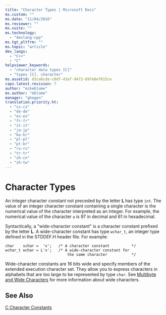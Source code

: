 ```yaml
---
title: "Character Types | Microsoft Docs"
ms.custom: ""
ms.date: "11/04/2016"
ms.reviewer: ""
ms.suite: ""
ms.technology: 
  - "devlang-cpp"
ms.tgt_pltfrm: ""
ms.topic: "article"
dev_langs: 
  - "C++"
  - "C"
helpviewer_keywords: 
  - "character data types [C]"
  - "types [C], character"
ms.assetid: d3ca8cda-c0d7-43af-9472-697e8ef015ce
caps.latest.revision: 7
author: "mikeblome"
ms.author: "mblome"
manager: "ghogen"
translation.priority.ht: 
  - "cs-cz"
  - "de-de"
  - "es-es"
  - "fr-fr"
  - "it-it"
  - "ja-jp"
  - "ko-kr"
  - "pl-pl"
  - "pt-br"
  - "ru-ru"
  - "tr-tr"
  - "zh-cn"
  - "zh-tw"
---
```

# Character Types
An integer character constant not preceded by the letter **L** has type `int`. The value of an integer character constant containing a single character is the numerical value of the character interpreted as an integer. For example, the numerical value of the character `a` is 97 in decimal and 61 in hexadecimal.  
  
 Syntactically, a "wide-character constant" is a character constant prefixed by the letter **L**. A wide-character constant has type `wchar_t`, an integer type defined in the STDDEF.H header file. For example:  
  
```  
char    schar =  'x';   /* A character constant          */  
wchar_t wchar = L'x';   /* A wide-character constant for   
                            the same character           */  
```  
  
 Wide-character constants are 16 bits wide and specify members of the extended execution character set. They allow you to express characters in alphabets that are too large to be represented by type `char`. See [Multibyte and Wide Characters](../c-language/multibyte-and-wide-characters.md) for more information about wide characters.  
  
## See Also  
 [C Character Constants](../c-language/c-character-constants.md)